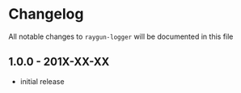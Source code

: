 # Changelog

All notable changes to `raygun-logger` will be documented in this file

## 1.0.0 - 201X-XX-XX

- initial release
